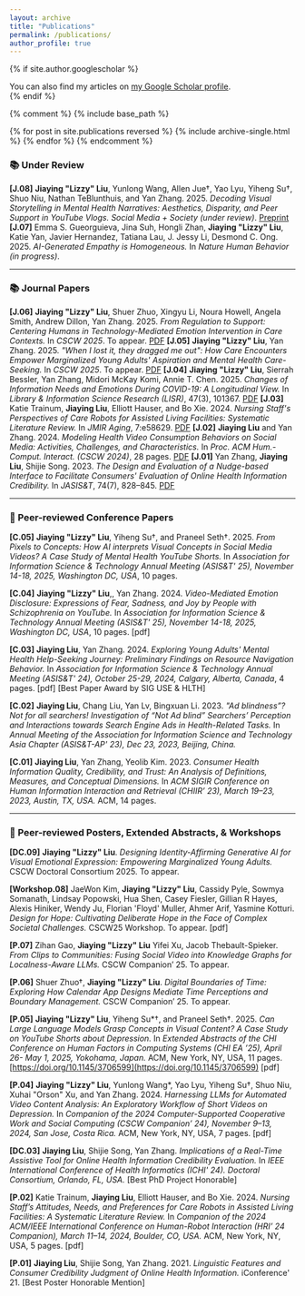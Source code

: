 ```yaml
---
layout: archive
title: "Publications"
permalink: /publications/
author_profile: true
---
```


{% if site.author.googlescholar %}
  <div class="wordwrap">You can also find my articles on <a href="{{site.author.googlescholar}}">my Google Scholar profile</a>.</div>
{% endif %}

{% comment %}
{% include base_path %}

{% for post in site.publications reversed %}
  {% include archive-single.html %}
{% endfor %}
{% endcomment %}

### 📚 Under Review
**[J.08]** **Jiaying "Lizzy" Liu**, Yunlong Wang, Allen Jue†, Yao Lyu, Yiheng Su†, Shuo Niu, Nathan TeBlunthuis, and Yan Zhang. 2025. *Decoding Visual Storytelling in Mental Health Narratives: Aesthetics, Disparity, and Peer Support
in YouTube Vlogs.* *Social Media + Society (under review)*. [Preprint](https://arxiv.org/abs/2502.20658)
**[J.07]** Emma S. Gueorguieva, Jina Suh, Hongli Zhan, **Jiaying "Lizzy" Liu**, Katie Yan, Javier Hernandez, Tatiana Lau, J. Jessy Li, Desmond C. Ong. 2025. *AI-Generated Empathy is Homogeneous.* In *Nature Human Behavior (in progress)*.

---

### 📚 Journal Papers
**[J.06]** **Jiaying "Lizzy" Liu**, Shuer Zhuo, Xingyu Li, Noura Howell, Angela Smith, Andrew Dillon, Yan Zhang. 2025. *From Regulation to Support: Centering Humans in Technology-Mediated Emotion Intervention in Care Contexts.* In *CSCW 2025*. To appear. [PDF](https://arxiv.org/pdf/2504.12614)
**[J.05]** **Jiaying "Lizzy" Liu**, Yan Zhang. 2025. *"When I lost it, they dragged me out": How Care Encounters Empower Marginalized Young Adults' Aspiration and Mental Health Care-Seeking.* In *CSCW 2025*. To appear. [PDF](http://arxiv.org/abs/2502.11277)
**[J.04]** **Jiaying "Lizzy" Liu**, Sierrah Bessler, Yan Zhang, Midori McKay Komi, Annie T. Chen. 2025. *Changes of Information Needs and Emotions During COVID-19: A Longitudinal View.* In *Library & Information Science Research (LISR)*, 47(3), 101367. [PDF](https://www.sciencedirect.com/science/article/pii/S0740818825000283)
**[J.03]** Katie Trainum, **Jiaying Liu**, Elliott Hauser, and Bo Xie. 2024. *Nursing Staff's Perspectives of Care Robots for Assisted Living Facilities: Systematic Literature Review.* In *JMIR Aging*, 7:e58629. [PDF](https://doi.org/10.2196/58629)
**[J.02]** **Jiaying Liu** and Yan Zhang. 2024. *Modeling Health Video Consumption Behaviors on Social Media: Activities, Challenges, and Characteristics.* In *Proc. ACM Hum.-Comput. Interact. (CSCW 2024)*, 28 pages. [PDF](https://arxiv.org/pdf/2311.09040.pdf)
**[J.01]** Yan Zhang, **Jiaying Liu**, Shijie Song. 2023. *The Design and Evaluation of a Nudge-based Interface to Facilitate Consumers' Evaluation of Online Health Information Credibility.* In *JASIS&T*, 74(7), 828–845. [PDF](https://doi.org/10.1002/asi.24759)

---

### 🎤 Peer-reviewed Conference Papers
**[C.05]** **Jiaying "Lizzy" Liu**, Yiheng Su†, and Praneel Seth†. 2025. *From Pixels to Concepts: How AI interprets Visual Concepts in Social Media Videos? A Case Study of Mental Health YouTube Shorts.* In *Association for Information Science & Technology Annual Meeting (ASIS&T' 25), November 14-18, 2025, Washington DC, USA*, 10 pages.

**[C.04]** **Jiaying "Lizzy" Liu**,, Yan Zhang. 2024. *Video-Mediated Emotion Disclosure: Expressions of Fear, Sadness, and Joy by People with Schizophrenia on YouTube.* In *Association for Information Science & Technology Annual Meeting (ASIS&T' 25), November 14-18, 2025, Washington DC, USA*, 10 pages. [pdf]  

**[C.03]** **Jiaying Liu**, Yan Zhang. 2024. *Exploring Young Adults' Mental Health Help-Seeking Journey: Preliminary Findings on Resource Navigation Behavior.* In *Association for Information Science & Technology Annual Meeting (ASIS&T' 24), October 25-29, 2024, Calgary, Alberta, Canada*, 4 pages. [pdf] [Best Paper Award by SIG USE & HLTH]  

**[C.02]** **Jiaying Liu**, Chang Liu, Yan Lv, Bingxuan Li. 2023. *"Ad blindness”? Not for all searchers! Investigation of “Not Ad blind” Searchers’ Perception and Interactions towards Search Engine Ads in Health-Related Tasks.* In *Annual Meeting of the Association for Information Science and Technology Asia Chapter (ASIS&T-AP' 23), Dec 23, 2023, Beijing, China.*  

**[C.01]** **Jiaying Liu**, Yan Zhang, Yeolib Kim. 2023. *Consumer Health Information Quality, Credibility, and Trust: An Analysis of Definitions, Measures, and Conceptual Dimensions.* In *ACM SIGIR Conference on Human Information Interaction and Retrieval (CHIIR’ 23), March 19–23, 2023, Austin, TX, USA.* ACM, 14 pages.  

---

### 🎤 Peer-reviewed Posters, Extended Abstracts, & Workshops
**[DC.09]** **Jiaying "Lizzy" Liu**. *Designing Identity-Affirming Generative AI for Visual Emotional Expression: Empowering Marginalized Young Adults.* CSCW Doctoral Consortium 2025. To appear.  

**[Workshop.08]** JaeWon Kim, **Jiaying "Lizzy" Liu**, Cassidy Pyle, Sowmya Somanath, Lindsay Popowski, Hua Shen, Casey Fiesler, Gillian R Hayes, Alexis Hiniker, Wendy Ju, Florian 'Floyd' Muller, Ahmer Arif, Yasmine Kotturi. *Design for Hope: Cultivating Deliberate Hope in the Face of Complex Societal Challenges.* CSCW25 Workshop. To appear. [pdf]  

**[P.07]** Zihan Gao, **Jiaying "Lizzy" Liu** Yifei Xu, Jacob Thebault-Spieker. *From Clips to Communities: Fusing Social Video into Knowledge Graphs for Localness-Aware LLMs.* CSCW Companion’ 25. To appear.  

**[P.06]** Shuer Zhuo†, **Jiaying "Lizzy" Liu**. *Digital Boundaries of Time: Exploring How Calendar App Designs Mediate Time Perceptions and Boundary Management.* CSCW Companion’ 25. To appear.  

**[P.05]** **Jiaying "Lizzy" Liu**, Yiheng Su*†, and Praneel Seth†. 2025. *Can Large Language Models Grasp Concepts in Visual Content? A Case Study on YouTube Shorts about Depression.* In *Extended Abstracts of the CHI Conference on Human Factors in Computing Systems (CHI EA ’25), April 26- May 1, 2025, Yokohama, Japan.* ACM, New York, NY, USA, 11 pages. [https://doi.org/10.1145/3706599](https://doi.org/10.1145/3706599) [pdf]  

**[P.04]** **Jiaying "Lizzy" Liu**, Yunlong Wang*, Yao Lyu, Yiheng Su†, Shuo Niu, Xuhai "Orson" Xu, and Yan Zhang. 2024. *Harnessing LLMs for Automated Video Content Analysis: An Exploratory Workflow of Short Videos on Depression.* In *Companion of the 2024 Computer-Supported Cooperative Work and Social Computing (CSCW Companion’ 24), November 9–13, 2024, San Jose, Costa Rica.* ACM, New York, NY, USA, 7 pages. [pdf]  

**[DC.03]** **Jiaying Liu**, Shijie Song, Yan Zhang. *Implications of a Real-Time Assistive Tool for Online Health Information Credibility Evaluation.* In *IEEE International Conference of Health Informatics (ICHI' 24). Doctoral Consortium, Orlando, FL, USA.* [Best PhD Project Honorable]  

**[P.02]** Katie Trainum, **Jiaying Liu**, Elliott Hauser, and Bo Xie. 2024. *Nursing Staff’s Attitudes, Needs, and Preferences for Care Robots in Assisted Living Facilities: A Systematic Literature Review.* In *Companion of the 2024 ACM/IEEE International Conference on Human-Robot Interaction (HRI’ 24 Companion), March 11–14, 2024, Boulder, CO, USA.* ACM, New York, NY, USA, 5 pages. [pdf]  

**[P.01]** **Jiaying Liu**, Shijie Song, Yan Zhang. 2021. *Linguistic Features and Consumer Credibility Judgment of Online Health Information.* iConference' 21. [Best Poster Honorable Mention]  


